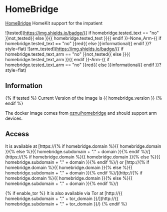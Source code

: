 # HomeBridge

[HomeBridge](https://homebridge.io/) HomeKit support for the impatient

![tested](https://img.shields.io/badge/{{ if homebridge.tested_text == "no" }}not_tested{{ else }}{{ homebridge.tested_text }}{{ endif }}-None_Arm-{{ if homebridge.tested_text == "no" }}red{{ else }}informational{{ endif }}?style=flat)
![arm_tested](https://img.shields.io/badge/{{ if homebridge.tested_text_arm == "no" }}not_tested{{ else }}{{ homebridge.tested_text_arm }}{{ endif }}-Arm-{{ if homebridge.tested_text_arm == "no" }}red{{ else }}informational{{ endif }}?style=flat)

## Information

{% if tested %}
Current Version of the image is {{ homebridge.version }}
{% endif %}

The docker image comes from [oznu/homebridge](https://hub.docker.com/r/oznu/homebridge) and should support arm devices.

## Access

It is available at [https://{% if homebridge.domain %}{{ homebridge.domain }}{% else %}{{ homebridge.subdomain + "." + domain }}{% endif %}/](https://{% if homebridge.domain %}{{ homebridge.domain }}{% else %}{{ homebridge.subdomain + "." + domain }}{% endif %}/) or [http://{% if homebridge.domain %}{{ homebridge.domain }}{% else %}{{ homebridge.subdomain + "." + domain }}{% endif %}/](http://{% if homebridge.domain %}{{ homebridge.domain }}{% else %}{{ homebridge.subdomain + "." + domain }}{% endif %}/)

{% if enable_tor %}
It is also available via Tor at [http://{{ homebridge.subdomain + "." + tor_domain }}/](http://{{ homebridge.subdomain + "." + tor_domain }}/)
{% endif %}
